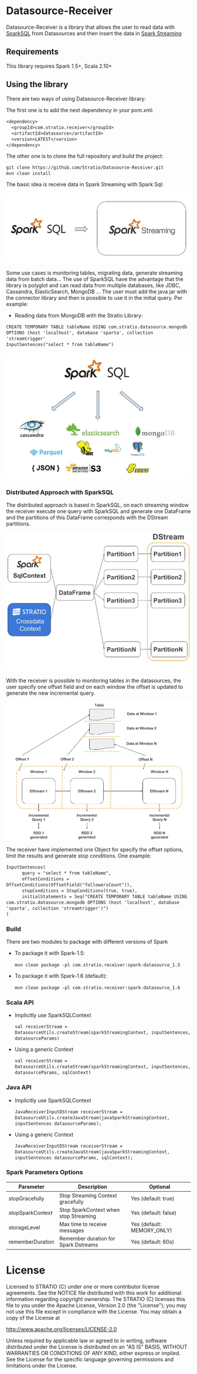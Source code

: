 # Datasource-Receiver

Datasource-Receiver is a library that allows the user to read data with [SparkSQL](http://spark.apache.org/docs/latest/sql-programming-guide.html)
from Datasources and then insert the data in [Spark Streaming](http://spark.apache.org/docs/latest/streaming-programming-guide.html)


## Requirements

This library requires Spark 1.5+, Scala 2.10+

## Using the library

There are two ways of using Datasource-Receiver library:

The first one is to add the next dependency in your pom.xml:

  ```
  <dependency>
    <groupId>com.stratio.receiver</groupId>
    <artifactId>datasource</artifactId>
    <version>LATEST</version>
  </dependency>
  ```

The other one is to clone the full repository and build the project:

  ```
  git clone https://github.com/Stratio/Datasource-Receiver.git
  mvn clean install
  ```

The basic idea is receive data in Spark Streaming with Spark Sql:

  ![SparkSQL -> SparkStreaming](./images/SparkSQL-SparkStreaming.jpg)
 
Some use cases is monitoring tables, migrating data, generate streaming data from batch data...
The use of SparkSQL have the advantage that the library is polyglot and can read data from multiple databases, like 
JDBC, Cassandra, ElasticSearch, MongoDB ... The user must add the java jar with the connector library and then is 
possible to use it in the initial query. Per example:
 
 - Reading data from MongoDB with the Stratio Library:
 
 ```
 CREATE TEMPORARY TABLE tableName USING com.stratio.datasource.mongodb OPTIONS (host 'localhost', database 'sparta', collection 'streamtrigger'
 InputSentences("select * from tableName") 
 ```

  ![SparkSQL Datasources](./images/SparkSQL-Datasources.jpg)

### Distributed Approach with SparkSQL

The distributed approach is based in SparkSQL, on each streaming window the receiver execute one query with SparkSQL 
and generate one DataFrame and the partitions of this DataFrame corresponds with the DStream partitions.

  ![Datasource Receiver distributed with SparkSQL](./images/ArchitectureDatasourceReceiver.jpg)

With the receiver is possible to monitoring tables in the datasources, the user specify one offset field and on each 
window the offset is updated to generate the new incremental query.
 
  ![Incremental Queries](./images/IncrementalQueries.jpg)
 
The receiver have implemented one Object for specify the offset options, limit the results and generate stop 
conditions. One example:

   ```
   InputSentences(
         query = "select * from tableName",
         offsetConditions = OffsetConditions(OffsetField("followersCount")),
         stopConditions = StopConditions(true, true),
         initialStatements = Seq("CREATE TEMPORARY TABLE tableName USING com.stratio.datasource.mongodb OPTIONS (host 'localhost', database 'sparta', collection 'streamtrigger')")
   )
   ```


### Build

There are two modules to package with different versions of Spark

- To package it with Spark-1.5:

    `mvn clean package -pl com.stratio.receiver:spark-datasource_1.5`

- To package it with Spark-1.6 (default):

    `mvn clean package -pl com.stratio.receiver:spark-datasource_1.6`


### Scala API

- Implicitly use SparkSQLContext
    
    ```
    val receiverStream = DatasourceUtils.createStream(sparkStreamingContext, inputSentences, datasourceParams)
    ```
    
- Using a generic Context
    
    ```
    val receiverStream = DatasourceUtils.createStream(sparkStreamingContext, inputSentences, datasourceParams, sqlContext)
    ```


### Java API

- Implicitly use SparkSQLContext

  ```
  JavaReceiverInputDStream receiverStream = DatasourceUtils.createJavaStream(javaSparkStreamingContext, inputSentences datasourceParams);
  ```
  
- Using a generic Context

  ```
  JavaReceiverInputDStream receiverStream = DatasourceUtils.createJavaStream(javaSparkStreamingContext, inputSentences datasourceParams, sqlContext);
  ```
  

### Spark Parameters Options 

| Parameter                 | Description                             | Optional                             |
|---------------------------|-----------------------------------------|--------------------------------------|
| stopGracefully            | Stop Streaming Context gracefully       | Yes  (default: true)                 |
| stopSparkContext          | Stop SparkContext when stop Streaming   | Yes  (default: false)                |
| storageLevel              | Max time to receive messages            | Yes  (default: MEMORY_ONLY)          |
| rememberDuration          | Remember duration for Spark Dstreams    | Yes  (default: 60s)                  |


# License #

Licensed to STRATIO (C) under one or more contributor license agreements.
See the NOTICE file distributed with this work for additional information
regarding copyright ownership.  The STRATIO (C) licenses this file
to you under the Apache License, Version 2.0 (the
"License"); you may not use this file except in compliance
with the License.  You may obtain a copy of the License at

  http://www.apache.org/licenses/LICENSE-2.0

Unless required by applicable law or agreed to in writing,
software distributed under the License is distributed on an
"AS IS" BASIS, WITHOUT WARRANTIES OR CONDITIONS OF ANY
KIND, either express or implied.  See the License for the
specific language governing permissions and limitations
under the License.
